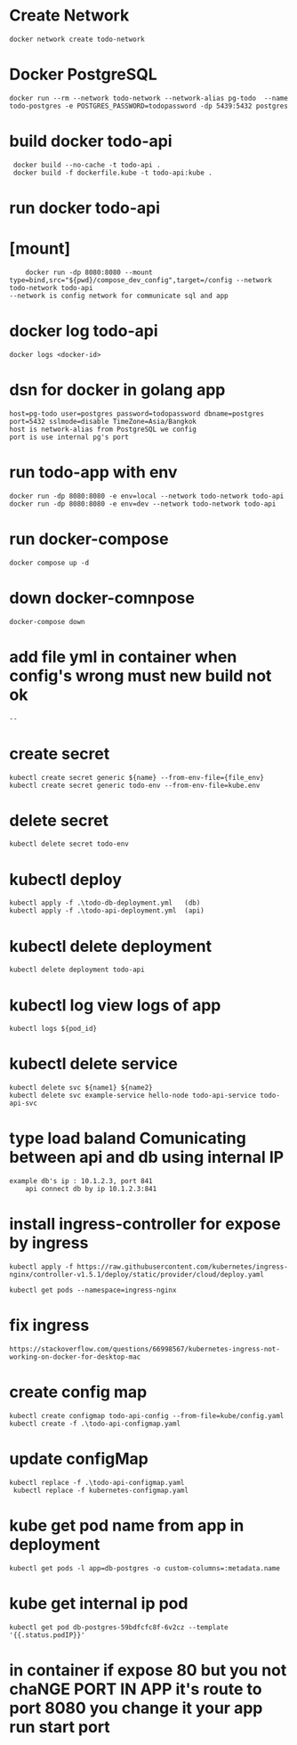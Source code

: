 # Create Network 
    docker network create todo-network

# Docker PostgreSQL
    docker run --rm --network todo-network --network-alias pg-todo  --name todo-postgres -e POSTGRES_PASSWORD=todopassword -dp 5439:5432 postgres

# build docker todo-api 
     docker build --no-cache -t todo-api .
     docker build -f dockerfile.kube -t todo-api:kube . 
# run docker todo-api
   #    [mount] 
        docker run -dp 8080:8080 --mount type=bind,src="${pwd}/compose_dev_config",target=/config --network todo-network todo-api
    --network is config network for communicate sql and app
# docker log todo-api 
    docker logs <docker-id>

# dsn for docker in golang app 
    host=pg-todo user=postgres password=todopassword dbname=postgres port=5432 sslmode=disable TimeZone=Asia/Bangkok 
    host is network-alias from PostgreSQL we config
    port is use internal pg's port

# run todo-app with env 
    docker run -dp 8080:8080 -e env=local --network todo-network todo-api
    docker run -dp 8080:8080 -e env=dev --network todo-network todo-api  

# run docker-compose
    docker compose up -d
# down docker-comnpose
    docker-compose down 

# add file yml in container when config's wrong must new build not ok
    --

# create secret 
    kubectl create secret generic ${name} --from-env-file={file_env}
    kubectl create secret generic todo-env --from-env-file=kube.env

#   delete secret
    kubectl delete secret todo-env

#   kubectl deploy 
    kubectl apply -f .\todo-db-deployment.yml   (db)
    kubectl apply -f .\todo-api-deployment.yml  (api)

#   kubectl delete deployment 
    kubectl delete deployment todo-api

# kubectl log view logs of app 
    kubectl logs ${pod_id}

# kubectl delete service 
    kubectl delete svc ${name1} ${name2}
    kubectl delete svc example-service hello-node todo-api-service todo-api-svc

# type load baland Comunicating between api and db using internal IP 
    example db's ip : 10.1.2.3, port 841
        api connect db by ip 10.1.2.3:841

# install ingress-controller for expose by ingress
    kubectl apply -f https://raw.githubusercontent.com/kubernetes/ingress-nginx/controller-v1.5.1/deploy/static/provider/cloud/deploy.yaml

    kubectl get pods --namespace=ingress-nginx

# fix ingress 
    https://stackoverflow.com/questions/66998567/kubernetes-ingress-not-working-on-docker-for-desktop-mac

# create config map 
    kubectl create configmap todo-api-config --from-file=kube/config.yaml 
    kubectl create -f .\todo-api-configmap.yaml 

# update configMap 
    kubectl replace -f .\todo-api-configmap.yaml 
     kubectl replace -f kubernetes-configmap.yaml

# kube get pod name from app in deployment
    kubectl get pods -l app=db-postgres -o custom-columns=:metadata.name

# kube get internal ip pod 
    kubectl get pod db-postgres-59bdfcfc8f-6v2cz --template '{{.status.podIP}}'



# in container if expose 80 but you not chaNGE PORT IN APP it's route to port 8080 you change it your app run start port